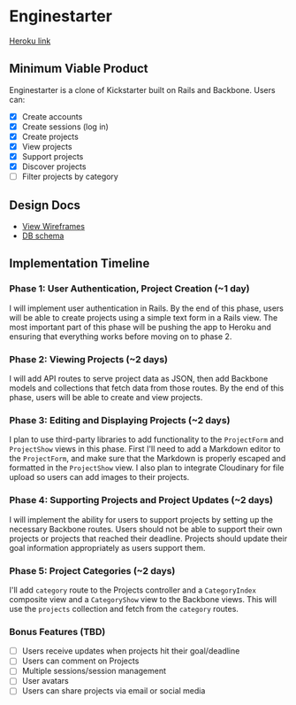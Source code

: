 # Enginestarter

[Heroku link][heroku]

[heroku]: https://enginestarter.herokuapp.com/

## Minimum Viable Product
Enginestarter is a clone of Kickstarter built on Rails and Backbone. Users can:

- [x] Create accounts
- [x] Create sessions (log in)
- [x] Create projects
- [x] View projects
- [x] Support projects
- [x] Discover projects
- [ ] Filter projects by category

## Design Docs
* [View Wireframes][views]
* [DB schema][schema]

[views]: ./docs/views.md
[schema]: ./docs/schema.md

## Implementation Timeline

### Phase 1: User Authentication, Project Creation (~1 day)
I will implement user authentication in Rails. By the end of this phase, users
will be able to create projects using a simple text form in a Rails view. The most
important part of this phase will be pushing the app to Heroku and ensuring that
everything works before moving on to phase 2.

### Phase 2: Viewing Projects (~2 days)
I will add API routes to serve project data as JSON, then add Backbone
models and collections that fetch data from those routes. By the end of this
phase, users will be able to create and view projects.

### Phase 3: Editing and Displaying Projects (~2 days)
I plan to use third-party libraries to add functionality to the `ProjectForm`
and `ProjectShow` views in this phase. First I'll need to add a Markdown editor
to the `ProjectForm`, and make sure that the Markdown is properly escaped and
formatted in the `ProjectShow` view. I also plan to integrate Cloudinary for
file upload so users can add images to their projects.

### Phase 4: Supporting Projects and Project Updates (~2 days)

I will implement the ability for users to support projects by setting up the
necessary Backbone routes. Users should not be able to support their own
projects or projects that reached their deadline. Projects should update their
goal information appropriately as users support them.

### Phase 5: Project Categories (~2 days)
I'll add `category` route to the Projects controller and a `CategoryIndex`
composite view and a `CategoryShow` view to the Backbone views. This will use
the `projects` collection and fetch from the `category` routes.

### Bonus Features (TBD)
- [ ] Users receive updates when projects hit their goal/deadline
- [ ] Users can comment on Projects
- [ ] Multiple sessions/session management
- [ ] User avatars
- [ ] Users can share projects via email or social media
